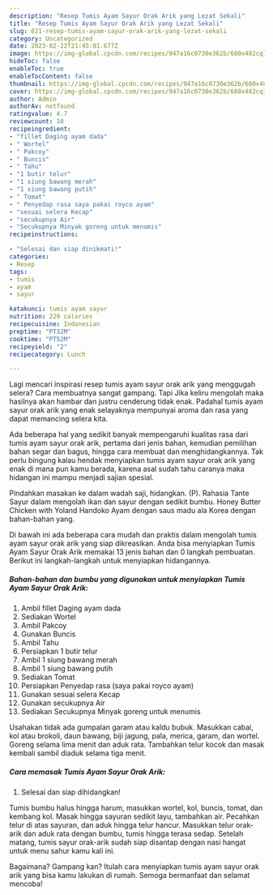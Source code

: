 ```yaml
---
description: "Resep Tumis Ayam Sayur Orak Arik yang Lezat Sekali"
title: "Resep Tumis Ayam Sayur Orak Arik yang Lezat Sekali"
slug: 621-resep-tumis-ayam-sayur-orak-arik-yang-lezat-sekali
category: Uncategorized
date: 2023-02-22T21:45:01.677Z
image: https://img-global.cpcdn.com/recipes/947a16c0730e362b/680x482cq70/tumis-ayam-sayur-orak-arik-foto-resep-utama.jpg
hideToc: false
enableToc: true
enableTocContent: false
thumbnail: https://img-global.cpcdn.com/recipes/947a16c0730e362b/680x482cq70/tumis-ayam-sayur-orak-arik-foto-resep-utama.jpg
cover: https://img-global.cpcdn.com/recipes/947a16c0730e362b/680x482cq70/tumis-ayam-sayur-orak-arik-foto-resep-utama.jpg
author: Admin
authorAv: notfound
ratingvalue: 4.7
reviewcount: 10
recipeingredient:
- "fillet Daging ayam dada"
- " Wortel"
- " Pakcoy"
- " Buncis"
- " Tahu"
- "1 butir telur"
- "1 siung bawang merah"
- "1 siung bawang putih"
- " Tomat"
- " Penyedap rasa saya pakai royco ayam"
- "sesuai selera Kecap"
- "secukupnya Air"
- "Secukupnya Minyak goreng untuk menumis"
recipeinstructions:

- "Selesai dan siap dinikmati!"
categories:
- Resep
tags:
- tumis
- ayam
- sayur

katakunci: tumis ayam sayur 
nutrition: 229 calories
recipecuisine: Indonesian
preptime: "PT32M"
cooktime: "PT52M"
recipeyield: "2"
recipecategory: Lunch

---
```



Lagi mencari inspirasi resep tumis ayam sayur orak arik yang menggugah selera? Cara membuatnya sangat gampang. Tapi Jika keliru mengolah maka hasilnya akan hambar dan justru cenderung tidak enak. Padahal tumis ayam sayur orak arik yang enak selayaknya mempunyai aroma dan rasa yang dapat memancing selera kita.


Ada beberapa hal yang sedikit banyak mempengaruhi kualitas rasa dari tumis ayam sayur orak arik, pertama dari jenis bahan, kemudian pemilihan bahan segar dan bagus, hingga cara membuat dan menghidangkannya. Tak perlu bingung kalau hendak menyiapkan tumis ayam sayur orak arik yang enak di mana pun kamu berada, karena asal sudah tahu caranya maka hidangan ini mampu menjadi sajian spesial.

Pindahkan masakan ke dalam wadah saji, hidangkan. (P). Rahasia Tante Sayur dalam mengolah ikan dan sayur dengan sedikit bumbu. Honey Butter Chicken with Yoland Handoko Ayam dengan saus madu ala Korea dengan bahan-bahan yang.


Di bawah ini ada beberapa cara mudah dan praktis dalam mengolah tumis ayam sayur orak arik yang siap dikreasikan. Anda bisa menyiapkan Tumis Ayam Sayur Orak Arik memakai 13 jenis bahan dan 0 langkah pembuatan. Berikut ini langkah-langkah untuk menyiapkan hidangannya.

<!--inarticleads1-->

##### Bahan-bahan dan bumbu yang digunakan untuk menyiapkan Tumis Ayam Sayur Orak Arik:

1. Ambil fillet Daging ayam dada
1. Sediakan  Wortel
1. Ambil  Pakcoy
1. Gunakan  Buncis
1. Ambil  Tahu
1. Persiapkan 1 butir telur
1. Ambil 1 siung bawang merah
1. Ambil 1 siung bawang putih
1. Sediakan  Tomat
1. Persiapkan  Penyedap rasa (saya pakai royco ayam)
1. Gunakan sesuai selera Kecap
1. Gunakan secukupnya Air
1. Sediakan Secukupnya Minyak goreng untuk menumis


Usahakan tidak ada gumpalan garam atau kaldu bubuk. Masukkan cabai, kol atau brokoli, daun bawang, biji jagung, pala, merica, garam, dan wortel. Goreng selama lima menit dan aduk rata. Tambahkan telur kocok dan masak kembali sambil diaduk selama tiga menit. 

<!--inarticleads2-->

##### Cara memasak Tumis Ayam Sayur Orak Arik:


1. Selesai dan siap dihidangkan!

Tumis bumbu halus hingga harum, masukkan wortel, kol, buncis, tomat, dan kembang kol. Masak hingga sayuran sedikit layu, tambahkan air. Pecahkan telur di atas sayuran, dan aduk hingga telur hancur. Masukkan telur orak-arik dan aduk rata dengan bumbu, tumis hingga terasa sedap. Setelah matang, tumis sayur orak-arik sudah siap disantap dengan nasi hangat untuk menu sahur kamu kali ini. 

Bagaimana? Gampang kan? Itulah cara menyiapkan tumis ayam sayur orak arik yang bisa kamu lakukan di rumah. Semoga bermanfaat dan selamat mencoba!
